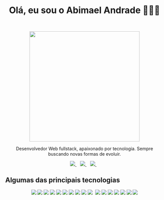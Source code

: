 <h1 align='center'>Olá, eu sou o Abimael Andrade 👨🏽‍💻</h1>

<br>
<p align='center'>
  <a href="#"><img src="https://github-readme-stats.vercel.app/api?username=abimaelandrade&show_icons=true&count_private=true&theme=dark" width="350"></a>
</p>
<p align="center">
    Desenvolvedor Web fullstack, apaixonado por tecnologia. Sempre buscando novas formas de evoluir. 
</p>

<p align='center'>
  <a href="https://wa.me/5599984186530?text=Olá!%20Abimael">
    <img src="https://img.shields.io/badge/WHATSAPP-%2325D366.svg?&style=for-the-badge&logo=whatsapp&logoColor=white" />    
  </a>&nbsp;&nbsp;
  <a href="https://www.linkedin.com/in/abimaelandrade/">
    <img src="https://img.shields.io/badge/linkedin-%230077B5.svg?&style=for-the-badge&logo=linkedin&logoColor=white" />
  </a>&nbsp;&nbsp;
  <a href="mailto:abimaelc.andrade@gmail.com">
    <img src="https://img.shields.io/badge/gmail-D14836?&style=for-the-badge&logo=gmail&logoColor=white" />    
  </a>&nbsp;&nbsp;
</p>

<h2>Algumas das principais tecnologias</h2>

<p align="center">
    <img src="https://img.shields.io/badge/html5%20-%23E34F26.svg?&style=for-the-badge&logo=html5&logoColor=white" /> 
    <img src="https://img.shields.io/badge/css3%20-%231572B6.svg?&style=for-the-badge&logo=css3&logoColor=white" /> 
    <img src="https://img.shields.io/badge/tailwindcss%20-%2338B2AC.svg?&style=for-the-badge&logo=tailwind-css&logoColor=white" />
    <img src="https://img.shields.io/badge/javascript-%23F7DF1E.svg?&style=for-the-badge&logo=javascript&logoColor=black" />
    <img src="https://img.shields.io/badge/node.js%20-%2343853D.svg?&style=for-the-badge&logo=node.js&logoColor=white" /> 
    <img src="https://img.shields.io/badge/typescript%20-%23007ACC.svg?&style=for-the-badge&logo=typescript&logoColor=white" /> 
    <img src="https://img.shields.io/badge/express.js%20-%23404d59.svg?&style=for-the-badge" /> 
    <img src="https://img.shields.io/badge/react%20-%2320232a.svg?&style=for-the-badge&logo=react&logoColor=%2361DAFB" /> 
    <img src="https://img.shields.io/badge/redux%20-%23593d88.svg?&style=for-the-badge&logo=redux&logoColor=white" /> 
    <img src="https://img.shields.io/badge/styled_components%20-DB7093.svg?&style=for-the-badge&logo=styled-components&logoColor=white" /> 
    <img src"https://img.shields.io/badge/Python-3776AB?style=for-the-badge&logo=python&logoColor=white" />
    <img src="https://img.shields.io/badge/MongoDB-white?style=for-the-badge&logo=mongodb&logoColor=4EA94B" />
    <img src="https://img.shields.io/badge/PostgreSQL-316192?style=for-the-badge&logo=postgresql&logoColor=white" />
    <img src="https://img.shields.io/badge/redis-%23DD0031.svg?&style=for-the-badge&logo=redis&logoColor=white" />
    <img src="https://img.shields.io/badge/rabbitmq-%23FF6600.svg?&style=for-the-badge&logo=rabbitmq&logoColor=white" />
    <img src="https://img.shields.io/badge/Amazon_AWS-232F3E?style=for-the-badge&logo=amazon-aws&logoColor=white" />
    <img src="https://img.shields.io/badge/nestjs-%23E0234E.svg?style=for-the-badge&logo=nestjs&logoColor=white" />
    <img src="https://img.shields.io/badge/Next-black?style=for-the-badge&logo=next.js&logoColor=white" />
</p>

